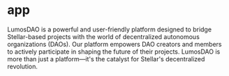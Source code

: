 # app
LumosDAO is a powerful and user-friendly platform designed to bridge Stellar-based projects with the world of decentralized autonomous organizations (DAOs). Our platform empowers DAO creators and members to actively participate in shaping the future of their projects. LumosDAO is more than just a platform—it's the catalyst for Stellar's decentralized revolution.
